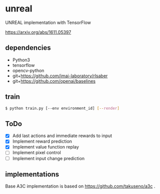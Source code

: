# unreal
UNREAL implementation with TensorFlow

https://arxiv.org/abs/1611.05397

## dependencies
- Python3
- tensorflow
- opencv-python
- git+https://github.com/imai-laboratory/rlsaber
- git+https://github.com/openai/baselines

## train
```sh
$ python train.py [--env environment_id] [--render]
```

## ToDo
- [x] Add last actions and immediate rewards to input
- [x] Implement reward prediction
- [x] Implement value function replay
- [ ] Implement pixel control
- [ ] Implement input change prediction

## implementations
Base A3C implementation is based on https://github.com/takuseno/a3c .
